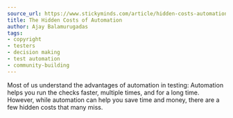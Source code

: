 ```yaml
---
source_url: https://www.stickyminds.com/article/hidden-costs-automation
title: The Hidden Costs of Automation
author: Ajay Balamurugadas
tags:
- copyright
- testers
- decision making
- test automation
- community-building
---
```


Most of us understand the advantages of automation in testing: Automation helps you run the checks faster, multiple times, and for a long time. However, while automation can help you save time and money, there are a few hidden costs that many miss.
